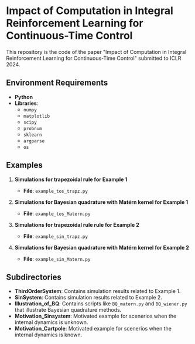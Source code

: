 # Impact of Computation in Integral Reinforcement Learning for Continuous-Time Control

This repository is the code of the paper "Impact of Computation in Integral Reinforcement Learning for Continuous-Time Control" submitted to ICLR 2024.

## Environment Requirements

- **Python**
- **Libraries**:
  - `numpy`
  - `matplotlib`
  - `scipy`
  - `probnum`
  - `sklearn`
  - `argparse`
  - `os`

## Examples
1. **Simulations for trapezoidal rule for Example 1**
   - **File**: `example_tos_trapz.py`

2. **Simulations for Bayesian quadrature with Matérn kernel for Example 1**
   - **File**: `example_tos_Matern.py`

3. **Simulations for trapezoidal rule rule for Example 2**
   - **File**: `example_sin_trapz.py`

4. **Simulations for Bayesian quadrature with Matérn kernel for Example 2**
   - **File**: `example_sin_Matern.py`

## Subdirectories

- **ThirdOrderSystem**: Contains simulation results related to Example 1.
- **SinSystem**: Contains simulation results related to Example 2.
- **Illustration_of_BQ**: Contains scripts like `BQ_matern.py` and `BQ_wiener.py` that illustrate Bayesian quadrature methods.
- **Motivation_Sinsystem**: Motivated example for scenerios when the internal dynamics is unknown.
- **Motivation_Cartpole**: Motivated example for scenerios when the internal dynamics is known.
